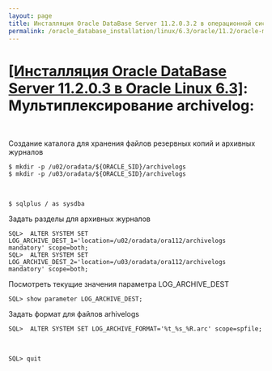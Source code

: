 ```yaml
---
layout: page
title: Инсталляция Oracle DataBase Server 11.2.0.3.2 в операционной системе Oracle Linux 6.3 x86_64
permalink: /oracle_database_installation/linux/6.3/oracle/11.2/oracle-multiplex-archivelogs/
---
```


# <a href="/oracle_database_installation/linux/6.3/oracle/11.2/">[Инсталляция Oracle DataBase Server 11.2.0.3 в Oracle Linux 6.3]</a>: Мультиплексирование archivelog:


<br/>

Создание каталога для хранения файлов резервных копий и архивных журналов


	$ mkdir -p /u02/oradata/${ORACLE_SID}/archivelogs
	$ mkdir -p /u03/oradata/${ORACLE_SID}/archivelogs

<br/>

	$ sqlplus / as sysdba

Задать разделы для архивных журналов

	SQL>  ALTER SYSTEM SET LOG_ARCHIVE_DEST_1='location=/u02/oradata/ora112/archivelogs mandatory' scope=both;
	SQL>  ALTER SYSTEM SET LOG_ARCHIVE_DEST_2='location=/u03/oradata/ora112/archivelogs mandatory' scope=both;


Посмотреть текущие значения параметра LOG_ARCHIVE_DEST


	SQL> show parameter LOG_ARCHIVE_DEST;


Задать формат для файлов arhivelogs


	SQL>  ALTER SYSTEM SET LOG_ARCHIVE_FORMAT='%t_%s_%R.arc' scope=spfile;


<br/>

	SQL> quit
